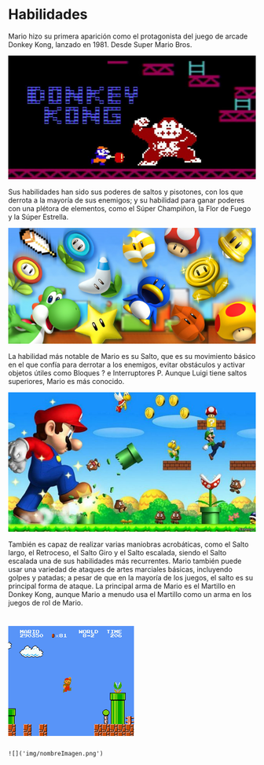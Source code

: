 # Habilidades

Mario hizo su primera aparición como el protagonista del juego de arcade Donkey Kong, lanzado en 1981. Desde Super Mario Bros.

![Image text](https://github.com/MariaElenaRufinoL/git_gihub_gen44/blob/master/img/mario_1.jpg)

Sus habilidades han sido sus poderes de saltos y pisotones, con los que derrota a la mayoría de sus enemigos; y su habilidad para ganar poderes con una plétora de elementos, como el Súper Champiñon, la Flor de Fuego y la Súper Estrella. 

![Image text](https://github.com/MariaElenaRufinoL/git_gihub_gen44/blob/master/img/mario_2.jpg)


La habilidad más notable de Mario es su Salto, que es su movimiento básico en el que confía para derrotar a los enemigos, evitar obstáculos y activar objetos útiles como Bloques ? e Interruptores P. Aunque Luigi tiene saltos superiores, Mario es más conocido. 

![Image text](https://github.com/MariaElenaRufinoL/git_gihub_gen44/blob/master/img/mario_3.jpg)

También es capaz de realizar varias maniobras acrobáticas, como el Salto largo, el Retroceso, el Salto Giro y el Salto escalada, siendo el Salto escalada una de sus habilidades más recurrentes. Mario también puede usar una variedad de ataques de artes marciales básicas, incluyendo golpes y patadas; a pesar de que en la mayoría de los juegos, el salto es su principal forma de ataque. La principal arma de Mario es el Martillo en Donkey Kong, aunque Mario a menudo usa el Martillo como un arma en los juegos de rol de Mario. 

![Image text](https://github.com/MariaElenaRufinoL/git_gihub_gen44/blob/master/img/mario_4.png)
=======


`![]('img/nombreImagen.png')`

